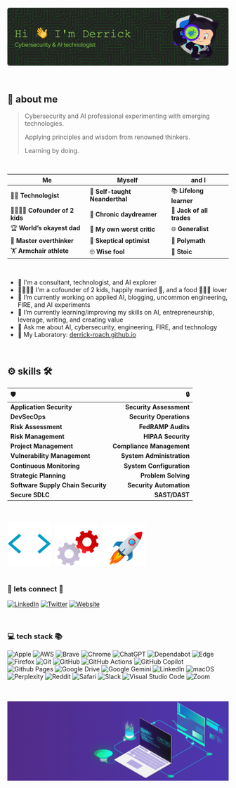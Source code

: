 <!--
**derrick-roach/derrick-roach** is a ✨ _special_ ✨ repository because its `README.md` (this file) appears on your GitHub profile.

Here are some ideas to get you started:

- 🔭 I’m currently working on ...
- 🌱 I’m currently learning ...
- 👯 I’m looking to collaborate on ...
- 🤔 I’m looking for help with ...
- 💬 Ask me about ...
- 📫 How to reach me: ...
- 😄 Pronouns: ...
- ⚡ Fun fact: ...
-->


![Header](./images/github-header-image.png)

<br> 

## 📝 about me

> Cybersecurity and AI professional experimenting with emerging technologies. 
> 
> Applying principles and wisdom from renowned thinkers. 
> 
> Learning by doing. 

<br> 

| Me | Myself | and I |
|----------|----------|----------|
| 👨‍💻 **Technologist** | 🧠 **Self-taught Neanderthal** | 📚 **Lifelong learner** |
| 🧑‍🧑‍🧒‍🧒 **Cofounder of 2 kids** | 💭 **Chronic daydreamer** | 🔧 **Jack of all trades** |
| 🏆 **World’s okayest dad** | 🧐 **My own worst critic** | 🌐 **Generalist** |
| 🤔 **Master overthinker** | 🤷 **Skeptical optimist** | 📜 **Polymath** |
| 🏋️ **Armchair athlete** | 🤓 **Wise fool** | 🧘 **Stoic** |

<br>

- 💼 I'm a consultant, technologist, and AI explorer
- 👨‍👩‍👧‍👧 I'm a cofounder of 2 kids, happily married 💍, and a food 🍔🍕🌮 lover
- 🔭 I’m currently working on applied AI, blogging, uncommon engineering, FIRE, and AI experiments
- 🌱 I’m currently learning/improving my skills on AI, entrepreneurship, leverage, writing, and creating value
- 💬 Ask me about AI, cybersecurity, engineering, FIRE, and technology
- 🧪 My Laboratory: [derrick-roach.github.io](https://derrick-roach.github.io)

<br>

## ⚙️ skills 🛠️

| 🛡️ | 🔒 |
|:----------|----------:|
| **Application Security** | **Security Assessment** |
| **DevSecOps** | **Security Operations** |
| **Risk Assessment** | **FedRAMP Audits** |
| **Risk Management** | **HIPAA Security** |
| **Project Management** | **Compliance Management** |
| **Vulnerability Management** | **System Administration** |
| **Continuous Monitoring** | **System Configuration** |
| **Strategic Planning** | **Problem Solving** |
| **Software Supply Chain Security** | **Security Automation** |
| **Secure SDLC** | **SAST/DAST** |

<br><br>
<img src="./images/code-brackets.gif" width="100">&nbsp;
<img src="./images/gears.gif" width="100">&nbsp;
<img src="./images/rocket.gif" width="100">&nbsp;
<br><br>

### 🤝 lets connect 🔗

[![LinkedIn](https://img.shields.io/badge/linkedin-%230077B5.svg?style=for-the-badge&logo=linkedin&logoColor=white)](https://www.linkedin.com/in/drrckrch/)
[![Twitter](https://img.shields.io/badge/Twitter-%231DA1F2.svg?style=for-the-badge&logo=Twitter&logoColor=white)](https://twitter.com/DerrickRoach)
[![Website](https://img.shields.io/badge/-WEBSITE-0077B5?style=for-the-badge&logo=jekyll&logoColor=white)](https://derrick-roach.github.io)

<br>

### 💻 tech stack 📚

<!-- https://github.com/Ileriayo/markdown-badges -->
![Apple](https://img.shields.io/badge/Apple-%23000000.svg?style=for-the-badge&logo=apple&logoColor=white)
![AWS](https://img.shields.io/badge/AWS-%23FF9900.svg?style=for-the-badge&logo=amazon-aws&logoColor=white)
![Brave](https://img.shields.io/badge/Brave-FB542B?style=for-the-badge&logo=Brave&logoColor=white)
![Chrome](https://img.shields.io/badge/Google%20Chrome-4285F4?style=for-the-badge&logo=GoogleChrome&logoColor=white)
![ChatGPT](https://img.shields.io/badge/chatGPT-74aa9c?style=for-the-badge&logo=openai&logoColor=white)
![Dependabot](https://img.shields.io/badge/dependabot-025E8C?style=for-the-badge&logo=dependabot&logoColor=white)
![Edge](https://img.shields.io/badge/Edge-0078D7?style=for-the-badge&logo=Microsoft-edge&logoColor=white)
![Firefox](https://img.shields.io/badge/Firefox-FF7139?style=for-the-badge&logo=Firefox-Browser&logoColor=white)
![Git](https://img.shields.io/badge/git-%23F05033.svg?style=for-the-badge&logo=git&logoColor=white)
![GitHub](https://img.shields.io/badge/github-%23121011.svg?style=for-the-badge&logo=github&logoColor=white)
![GitHub Actions](https://img.shields.io/badge/github%20actions-%232671E5.svg?style=for-the-badge&logo=githubactions&logoColor=white)
![GitHub Copilot](https://img.shields.io/badge/github_copilot-8957E5?style=for-the-badge&logo=github-copilot&logoColor=white)
![Github Pages](https://img.shields.io/badge/github%20pages-121013?style=for-the-badge&logo=github&logoColor=white)
![Google Drive](https://img.shields.io/badge/Google%20Drive-4285F4?style=for-the-badge&logo=googledrive&logoColor=white)
![Google Gemini](https://img.shields.io/badge/google%20gemini-8E75B2?style=for-the-badge&logo=google%20gemini&logoColor=white)
![LinkedIn](https://img.shields.io/badge/linkedin-%230077B5.svg?style=for-the-badge&logo=linkedin&logoColor=white)
![macOS](https://img.shields.io/badge/mac%20os-000000?style=for-the-badge&logo=macos&logoColor=F0F0F0)
![Perplexity](https://img.shields.io/badge/perplexity-000000?style=for-the-badge&logo=perplexity&logoColor=088F8F)
![Reddit](https://img.shields.io/badge/Reddit-FF4500?style=for-the-badge&logo=reddit&logoColor=white)
![Safari](https://img.shields.io/badge/Safari-000000?style=for-the-badge&logo=Safari&logoColor=white)
![Slack](https://img.shields.io/badge/Slack-4A154B?style=for-the-badge&logo=slack&logoColor=white)
![Visual Studio Code](https://img.shields.io/badge/Visual%20Studio%20Code-0078d7.svg?style=for-the-badge&logo=visual-studio-code&logoColor=white)
![Zoom](https://img.shields.io/badge/Zoom-2D8CFF?style=for-the-badge&logo=zoom&logoColor=white)

<br><br>
<img src="./images/laptop-wide.gif" width="800">
<br><br>
